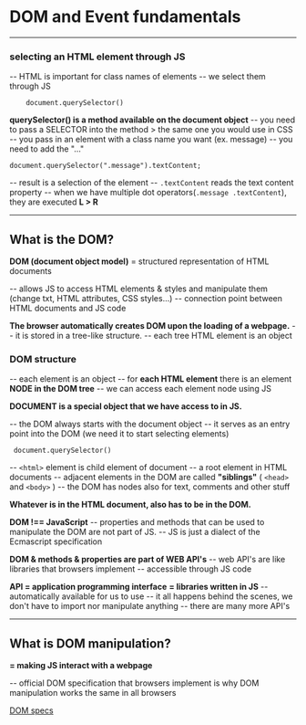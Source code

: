 # DOM and Event fundamentals
---

### selecting an HTML element through JS 
> 
  -- HTML is important for class names of elements
  -- we select them through JS

    
        document.querySelector()
    


**querySelector() is a method available on the document object**
    -- you need to pass a SELECTOR into the method > the same one you would use in CSS
    -- you pass in an element with a class name you want (ex. message)
    -- you need to add the "..." 


    document.querySelector(".message").textContent;    
  
-- result is a selection of the element
-- `.textContent` reads the text content property
-- when we have multiple dot operators(`.message .textContent`), they are executed **L > R**

---

## What is the DOM?

**DOM (document object model)**
  = structured representation of HTML documents

-- allows JS to access HTML elements & styles and manipulate them (change txt, HTML attributes, CSS styles...)
-- connection point between HTML documents and JS code


**The browser automatically creates DOM upon the loading of a webpage.**
-- it is stored in a tree-like structure.
-- each tree HTML element is an object



 ### DOM structure

-- each element is an object
-- for **each HTML element** there is an element **NODE in the DOM tree**
-- we can access each element node using JS

**DOCUMENT is a special object that we have access to in JS.**

  -- the DOM always starts with the document object
  -- it serves as an entry point into the DOM (we need it to start selecting elements)

     document.querySelector()

  -- `<html>` element is child element of document
  -- a root element in HTML documents
  -- adjacent elements in the DOM are called **"siblings"**
    ( `<head>` and `<body>` )
  -- the DOM has nodes also for text, comments and other stuff
  
  **Whatever is in the HTML document, also has to be in the DOM.**



 **DOM !== JavaScript**
  -- properties and methods that can be used to manipulate the DOM are not part of JS.
  -- JS is just a dialect of the Ecmascript specification


**DOM & methods & properties are part of WEB API's**
 -- web API's are like libraries that browsers implement
 -- accessible through JS code

**API = application programming interface**
**= libraries written in JS**
  -- automatically available for us to use
  -- it all happens behind the scenes, we don't have to import nor manipulate anything
  -- there are many more API's

***

## What is DOM manipulation?
**= making JS interact with a webpage**

 -- official DOM specification that browsers implement is why DOM manipulation works the same in all browsers

[DOM specs](https://dom.spec.whatwg.org/)

  
